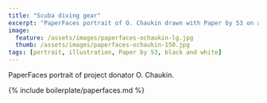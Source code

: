 ```yaml
---
title: "Scuba diving gear"
excerpt: "PaperFaces portrait of O. Chaukin drawn with Paper by 53 on an iPad."
image: 
  feature: /assets/images/paperfaces-ochaukin-lg.jpg
  thumb: /assets/images/paperfaces-ochaukin-150.jpg
tags: [portrait, illustration, Paper by 53, black and white]
---
```


PaperFaces portrait of project donator O. Chaukin.

{% include boilerplate/paperfaces.md %}